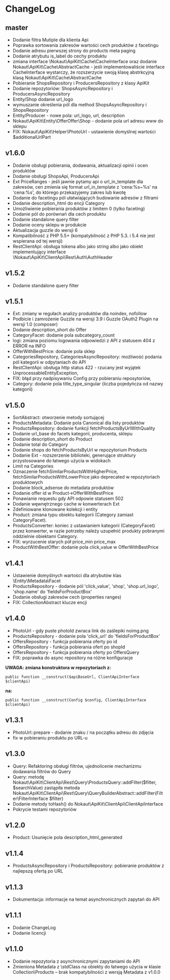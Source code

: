 ChangeLog
=========

master
-----
- Dodanie filtra Mutiple dla klienta Api
- Poprawka sortowania zakresów wartości cech produktów z facetingu
- Dodanie adresu pierwszej strony do products meta paging
- Dodanie atrybutu is_label do cechy produktu
- zmiana interface \Nokaut\ApiKit\Cache\CacheInterface oraz dodanie Nokaut\ApiKit\Cache\AbstractCache - jeśli implementowaliście interface CacheInterface wystarczy, że rozszerzycie swoją klasę abstrkcyjną klasą Nokaut\ApiKit\Cache\AbstractCache
- Pobieranie ShopsRepository i ProducersRepository z klasy ApiKit
- Dodanie repozytoriów: ShopsAsyncRepository i ProducersAsyncRepository
- Entity/Shop dodanie url_logo
- wymuszanie określenia pól dla method ShopsAsyncRepository i ShopsRepository
- Entity/Producer - nowe pola: url_logo, url, description
- Nokaut\ApiKit\Entity\OfferOffer\Shop - dodanie pola url adresu www do sklepu
- FIX: Nokaut\ApiKit\Helper\PhotoUrl - ustawienie domyślnej wartości $additionalUrlPart

v1.6.0
------
- Dodanie obsługi pobierania, dodawania, aktualizacji opinii i ocen produktów
- Dodanie obsługi ShopsApi, ProducersApi
- Ext PriceRanges - jeśli jawnie pytamy api o url_in_template dla zakresów, cen zmienia się format url_in_template z 'cena:%s~%s' na 'cena:%s', do którego przekazyjemy zakres lub kwotę
- Dodanie do facetingu pól ułatwiających budowanie adresów z filtrami
- Dodanie description_html do encji Category
- Umożliwienie pobierania produktów z limitem 0 (tylko faceting)
- Dodanie pól do porównań dla cech produktu
- Dodanie standalone query filter
- Dodanie oceny sklepu w produkcie
- Aktualizacja guzzle do wersji 6
- Kompatibilność z PHP 5.5+ (kompatybilność z PHP 5.3. i 5.4 nie jest wspierana od tej wersji)
- RestClientApi: obsługa tokena albo jako string albo jako obiekt implementujący interface \Nokaut\ApiKit\ClientApi\Rest\Auth\AuthHeader

v1.5.2
------
- Dodanie standalone query filter

v1.5.1
------
- Ext: zmiany w regułach analizy produktów dla noindex, nofollow
- Podbicie i zamrożenie Guzzle na wersji 3.9 i Guzzle OAuth2 Plugin na wersji 1.0 (composer)
- Dodanie description_short do Offer
- CategoryFacet: dodanie pola subcategory_count
- logi: zmiana poziomu logowania odpowiedzi z API z statusem 404 z ERROR na INFO
- OfferWithBestPrice: dodanie pola sklep
- CategoriesRepository, CategoriesAsyncRepository: możliwość podania pól kategorii w odpytaniach do API
- RestClientApi: obsługa http status 422 - rzucany jest wyjątek UnprocessableEntityException,
- FIX: błąd przy nadpisywaniu Config przy pobieraniu reposytoriów,
- Category: dodanie pola title_type_singular (liczba pojedyńcza od nazwy kategorii)

v1.5.0
------
- SortAbstract: otworzenie metody sortującej
- ProductsMetadata: Dodanie pola Canonical dla listy produktów
- ProductsRepository: dodanie funkcji fetchProductsByUrlWithQuality
- Dodanie url_base do facets kategorii, producenta, sklepu
- Dodanie description_short do Product
- Dodanie total do Category
- Dodanie shops do fetchProductsByUrl w repozytorium Products
- Dodanie Ext - rozszerzenie biblioteki, generujące struktury przystosowane do łatwego użycia w widokach
- Limit na Categories
- Oznaczenie fetchSimilarProductsWithHigherPrice, fetchSimilarProductsWithLowerPrice jako deprecated w repozytoriach produktowych
- Dodanie block_adsense do metadata produktów
- Dodanie offer id w Product->OfferWithBestPrice
- Ponawianie requestu gdy API odpowie statusem 502
- Dodanie węwnętrznego cache w konwerterach Ext
- Zdefiniowane klonowane kolekcji i entity
- Product: zmiana typu obiektu kategorii (Category zamiast CategoryFacet).
- ProductsConverter: koniec z ustawianiem kategorii (CategoryFacet) przez konwerter, w razie potrzeby należy uzupełnić produkty pobranymi oddzielnie obiektami Category.
- FIX: wyrzucenie starych pół price_min price_max
- ProductWithBestOffer: dodanie pola click_value w OfferWithBestPrice

v1.4.1
------
- Ustawienie domyślnych wartości dla atrybutów klas \Entity\Metadata\Facet
- ProductsRepository - dodanie pól 'click_value', 'shop', 'shop.url_logo', 'shop.name' do 'fieldsForProductBox'
- Dodanie obsługi zakresów cech (properties ranges)
- FIX: CollectionAbstract klucze encji

v1.4.0
------
 - PhotoUrl - gdy puste photoId zwraca link do zaślepiki noimg<size>.png
 - ProductsRepository - dodanie pola 'click_url' do 'fieldsForProductBox'
 - OffersRepository - funkcja pobierania oferty po id
 - OffersRepository - funkcja pobierania ofert po shopId
 - OffersRepository - funkcja pobierania oferty po OffersQuery
 - FIX: poprawka do async repository na różne konfiguracje

**UWAGA: zmiana konstruktora w repozytoriach z:**

    public function __construct($apiBaseUrl, ClientApiInterface $clientApi)

**na:**

    public function __construct(Config $config, ClientApiInterface $clientApi)

v1.3.1
------
 - PhotoUrl::prepare - dodanie znaku / na początku adresu do zdjęcia
 - fix w pobieraniu produktu po URL-u

v1.3.0
------
 - Query: Refaktoring obsługi filtrów, ujednolicenie mechanizmu dodawania filtrów do Query
 - Query: metodę Nokaut\ApiKit\ClientApi\Rest\Query\ProductsQuery::addFilter($filter, $searchValue) zastąpiła metoda Nokaut\ApiKit\ClientApi\Rest\Query\QueryBuilderAbstract::addFilter(Filter\FilterInterface $filter)
 - Dodanie metody toHash() do Nokaut\ApiKit\ClientApi\ClientApiInterface
 - Pokrycie testami repozytoriów

v1.2.0
------
 - Product: Usunięcie pola description_html_generated

v1.1.4
------
 - ProductsAsyncRepository i ProductsRepository: pobieranie produktów z najlepszą ofertą po URL

v1.1.3
------
 - Dokumentacja: informacje na temat asynchronicznych zapytań do API

v1.1.1
------
 - Dodanie ChangeLog
 - Dodanie licencji

v1.1.0
------
 - Dodanie repozytoria z asynchronicznymi zapytaniami do API
 - Zmieniona Metadata z \stdClass na obiekty do łatwego użycia w klasie Collection\Products – brak kompatybilności z wersją Metadata z v1.0.0